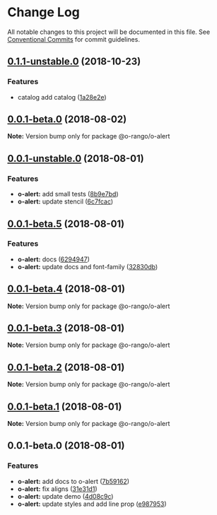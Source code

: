 # Change Log

All notable changes to this project will be documented in this file.
See [Conventional Commits](https://conventionalcommits.org) for commit guidelines.

## [0.1.1-unstable.0](https://github.com/ionic-team/stencil-component-starter/compare/@o-rango/o-alert@0.1.0...@o-rango/o-alert@0.1.1-unstable.0) (2018-10-23)


### Features

* catalog add catalog ([1a28e2e](https://github.com/ionic-team/stencil-component-starter/commit/1a28e2e))





<a name="0.0.1-beta.0"></a>
## [0.0.1-beta.0](https://github.com/ionic-team/stencil-component-starter/compare/@o-rango/o-alert@0.0.1-unstable.0...@o-rango/o-alert@0.0.1-beta.0) (2018-08-02)

**Note:** Version bump only for package @o-rango/o-alert





<a name="0.0.1-unstable.0"></a>
## [0.0.1-unstable.0](https://github.com/ionic-team/stencil-component-starter/compare/@o-rango/o-alert@0.0.1-beta.5...@o-rango/o-alert@0.0.1-unstable.0) (2018-08-01)


### Features

* **o-alert:** add small tests ([8b9e7bd](https://github.com/ionic-team/stencil-component-starter/commit/8b9e7bd))
* **o-alert:** update stencil ([6c7fcac](https://github.com/ionic-team/stencil-component-starter/commit/6c7fcac))





<a name="0.0.1-beta.5"></a>
## [0.0.1-beta.5](https://github.com/ionic-team/stencil-component-starter/compare/@o-rango/o-alert@0.0.1-beta.4...@o-rango/o-alert@0.0.1-beta.5) (2018-08-01)


### Features

* **o-alert:** docs ([6294947](https://github.com/ionic-team/stencil-component-starter/commit/6294947))
* **o-alert:** update docs and font-family ([32830db](https://github.com/ionic-team/stencil-component-starter/commit/32830db))





<a name="0.0.1-beta.4"></a>
## [0.0.1-beta.4](https://github.com/ionic-team/stencil-component-starter/compare/@o-rango/o-alert@0.0.1-beta.3...@o-rango/o-alert@0.0.1-beta.4) (2018-08-01)

**Note:** Version bump only for package @o-rango/o-alert





<a name="0.0.1-beta.3"></a>
## [0.0.1-beta.3](https://github.com/ionic-team/stencil-component-starter/compare/@o-rango/o-alert@0.0.1-beta.2...@o-rango/o-alert@0.0.1-beta.3) (2018-08-01)

**Note:** Version bump only for package @o-rango/o-alert





<a name="0.0.1-beta.2"></a>
## [0.0.1-beta.2](https://github.com/ionic-team/stencil-component-starter/compare/@o-rango/o-alert@0.0.1-beta.1...@o-rango/o-alert@0.0.1-beta.2) (2018-08-01)

**Note:** Version bump only for package @o-rango/o-alert





<a name="0.0.1-beta.1"></a>
## [0.0.1-beta.1](https://github.com/ionic-team/stencil-component-starter/compare/@o-rango/o-alert@0.0.1-beta.0...@o-rango/o-alert@0.0.1-beta.1) (2018-08-01)

**Note:** Version bump only for package @o-rango/o-alert





<a name="0.0.1-beta.0"></a>
## 0.0.1-beta.0 (2018-08-01)


### Features

* **o-alert:** add docs to o-alert ([7b59162](https://github.com/ionic-team/stencil-component-starter/commit/7b59162))
* **o-alert:** fix aligns ([31e31d1](https://github.com/ionic-team/stencil-component-starter/commit/31e31d1))
* **o-alert:** update demo ([4d08c9c](https://github.com/ionic-team/stencil-component-starter/commit/4d08c9c))
* **o-alert:** update styles and add line prop ([e987953](https://github.com/ionic-team/stencil-component-starter/commit/e987953))
